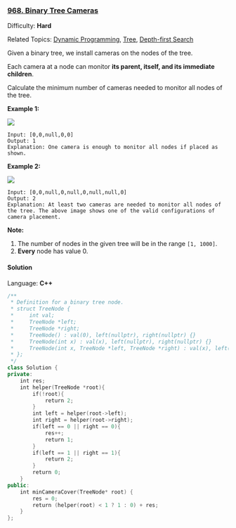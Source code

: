 ### [968\. Binary Tree Cameras](https://leetcode.com/problems/binary-tree-cameras/)

Difficulty: **Hard**

Related Topics: [Dynamic Programming](https://leetcode.com/tag/dynamic-programming/), [Tree](https://leetcode.com/tag/tree/), [Depth-first Search](https://leetcode.com/tag/depth-first-search/)

Given a binary tree, we install cameras on the nodes of the tree.

Each camera at a node can monitor **its parent, itself, and its immediate children**.

Calculate the minimum number of cameras needed to monitor all nodes of the tree.

**Example 1:**

![](https://assets.leetcode.com/uploads/2018/12/29/bst_cameras_01.png)

```
Input: [0,0,null,0,0]
Output: 1
Explanation: One camera is enough to monitor all nodes if placed as shown.
```

**Example 2:**

![](https://assets.leetcode.com/uploads/2018/12/29/bst_cameras_02.png)

```
Input: [0,0,null,0,null,0,null,null,0]
Output: 2
Explanation: At least two cameras are needed to monitor all nodes of the tree. The above image shows one of the valid configurations of camera placement.
```

**Note:**

1.  The number of nodes in the given tree will be in the range `[1, 1000]`.
2.  **Every** node has value 0.

#### Solution

Language: **C++**

```c++
/**
 * Definition for a binary tree node.
 * struct TreeNode {
 *     int val;
 *     TreeNode *left;
 *     TreeNode *right;
 *     TreeNode() : val(0), left(nullptr), right(nullptr) {}
 *     TreeNode(int x) : val(x), left(nullptr), right(nullptr) {}
 *     TreeNode(int x, TreeNode *left, TreeNode *right) : val(x), left(left), right(right) {}
 * };
 */
class Solution {
private:
    int res;
    int helper(TreeNode *root){
        if(!root){
            return 2;
        }
        int left = helper(root->left);
        int right = helper(root->right);
        if(left == 0 || right == 0){
            res++;
            return 1;
        }
        if(left == 1 || right == 1){
            return 2;
        }
        return 0;
    }
public:
    int minCameraCover(TreeNode* root) {
        res = 0;
        return (helper(root) < 1 ? 1 : 0) + res;
    }
};
```
